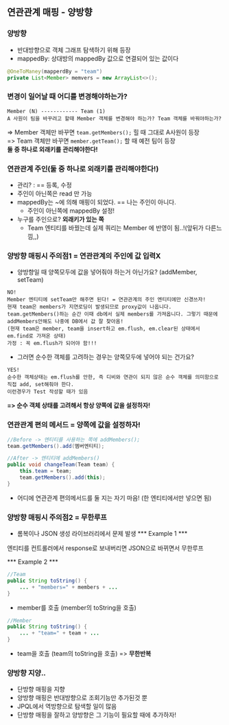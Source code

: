 ## 연관관계 매핑 - 양방향

### 양방향
- 반대방향으로 객체 그래프 탐색하기 위해 등장
- mappedBy: 상대방의 mappedBy 값으로 연결되어 있는 값이다
```java
@OneToManey(mapperdBy = "team")
private List<Member> memvers = new ArrayList<>();
``` 
### 변경이 일어날 때 어디를 변경해야하는가?
```text
Member (N) ------------ Team (1)
A 사원이 팀을 바꾸려고 할때 Member 객체를 변경해야 하는가? Team 객체를 바꿔야하는가?
```
=> Member 객체만 바꾸면 `team.getMembers();` 힐 때 그대로 A사원이 등장<br>
=> Team 객체만 바꾸면 `member.getTeam();` 할 때 예전 팀이 등장 <br>
**둘 중 하나로 외래키를 관리해야한다!**

### 연관관계 주인(둘 중 하나로 외래키를 관리해야한다!)
- 관리? : == 등록, 수정
- 주인이 아닌쪽은 read 만 가능
- mappedBy는 ~에 의해 매핑이 되었다. == 나는 주인이 아니다.
    - 주인이 아닌쪽에 mappedBy 설정!
- 누구를 주인으로? **외래키가 있는 쪽**
    - Team 엔티티를 바꿨는데 실제 쿼리는 Member 에 반영이 됨..!(앞뒤가 다른느낌,,)

### 양방향 매핑시 주의점1  = 연관관계의 주인에 값 입력X
- 양방향일 때 양쪽모두에 값을 넣어줘야 하는거 아닌가요? (addMember, setTeam)
```text
NO!
Member 엔티티에 setTeam만 해주면 된다! = 연관관계의 주인 엔티티에만 신경쓰자!
현재 team은 members가 지연로딩이 발생되므로 proxy값이 나옵니다. 
team.getMembers()하는 순간 이때 db에서 실제 members를 가져옵니다. 그렇기 때문에 addMembers안해도 나중에 DB에서 값 잘 찾아옴!
(현재 team은 member, team을 insert하고 em.flush, em.clear된 상태에서 em.find로 가져온 상태)
가정 : 꼭 em.flush가 되어야 함!!!
```
- 그러면 순수한 객체를 고려하는 경우는 양쪽모두에 넣어야 되는 건가요?
```text
YES!
순수한 객체상태는 em.flush를 안한, 즉 디비와 연관이 되지 않은 순수 객체를 의미함으로 직접 add, set해줘야 한다.
이런경우가 Test 작성할 때가 있음
```
**=> 순수 객체 상태를 고려해서 항상 양쪽에 값을 설정하자!**

### 연관관계 편의 메서드 = 양쪽에 값을 설정하자!
```java
//Before -> 엔티티를 사용하는 쪽에 addMembers();
team.getMembers().add(멤버엔티티);

//After -> 엔티티에 addMembers()
public void changeTeam(Team team) {
    this.team = team;
    team.getMembers().add(this);
}
```
- 어디에 연관관계 편의메서드를 둘 지는 자기 마음! (한 엔티티에서만 넣으면 됨)

### 양방향 매핑시 주의점2  = 무한루프
- 롬복이나 JSON 생성 라이브러리에서 문제 발생
*** Example 1 ***

엔티티를 컨트롤러에서 response로 보내버리면 JSON으로 바뀌면서 무한루프

*** Example 2 ***
```java
//Team
public String toString() {
    ... + "members=" + members + ...
}
```
- member를 호출 (member의 toString을 호출)

```java
//Member
public String toString() {
    ... + "team=" + team + ...
}
```
- team을 호출 (team의 toString을 호출) => **무한반복**

### 양방향 지양..
- 단방향 매핑을 지향
- 양방향 매핑은 반대방향으로 조회기능만 추가된것 뿐
- JPQL에서 역방향으로 탐색할 일이 많음
- 단방향 매핑을 잘하고 양방향은 그 기능이 필요할 때에 추가하자!